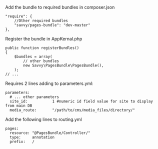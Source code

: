 Add the bundle to required bundles in composer.json

    "require": {
        //Other required bundles
        "savvy/pages-bundle": "dev-master"
    },

Register the bundle in AppKernal.php

    public function registerBundles()
    {
        $bundles = array(
            // other bundles
            new Savvy\PagesBundle\PagesBundle(),
        );
    // ...

Requires 2 lines adding to parameters.yml:

    parameters:
      # ... other parameters
      site_id:           1 #numeric id field value for site to display from main DB
      media_route:       "/path/to/cms/media_files/directory/"

Add the following lines to routing.yml

    pages:
      resource: "@PagesBundle/Controller/"
      type:     annotation
      prefix:   /